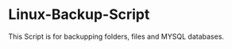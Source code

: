 Linux-Backup-Script
===================

This Script is for backupping folders, files and MYSQL databases.

